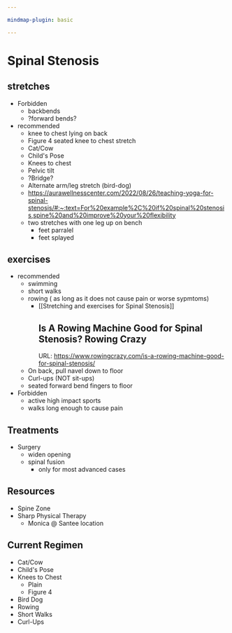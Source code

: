 ```yaml
---

mindmap-plugin: basic

---
```


# Spinal Stenosis

## stretches
- Forbidden
    - backbends
    - ?forward bends?
- recommended
    - knee to chest lying on back
    - Figure 4 seated knee to chest stretch
    - Cat/Cow
    - Child's Pose
    - Knees to chest
    - Pelvic tilt
    - ?Bridge?
    - Alternate arm/leg stretch (bird-dog)
    - https://aurawellnesscenter.com/2022/08/26/teaching-yoga-for-spinal-stenosis/#:~:text=For%20example%2C%20if%20spinal%20stenosis,spine%20and%20improve%20your%20flexibility
    - two stretches with one leg up on bench
        - feet parralel
        - feet splayed

## exercises
- recommended
    - swimming
    - short walks
    - rowing ( as long as it does not cause pain or worse sypmtoms)
        - [[Stretching and exercises for Spinal Stenosis]]
           ## Is A Rowing Machine Good for Spinal Stenosis? Rowing Crazy
           URL: https://www.rowingcrazy.com/is-a-rowing-machine-good-for-spinal-stenosis/
    - On back, pull navel down to floor
    - Curl-ups (NOT sit-ups)
    - seated forward bend fingers to floor
- Forbidden
    - active high impact sports
    - walks long enough to cause pain

## Treatments
- Surgery
    - widen opening
    - spinal fusion
        - only for most advanced cases

## Resources
- Spine Zone
- Sharp Physical Therapy
    - Monica @ Santee location

## Current Regimen
- Cat/Cow
- Child's Pose
- Knees to Chest
    - Plain
    - Figure 4
- Bird Dog
- Rowing
- Short Walks
- Curl-Ups